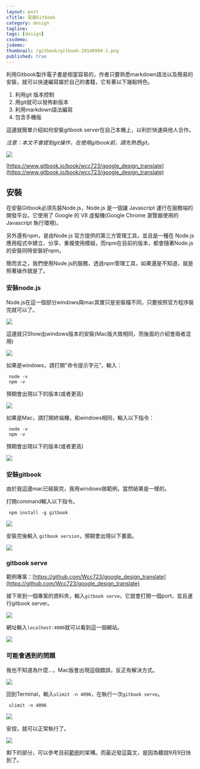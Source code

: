 ```yaml
---
layout: post
cTitle: 安裝Gitbook
category: design
tagline: 
tags: [design]
cssdemo: 
jsdemo: 
thumbnail: /gitbook/gitbook-20140904-1.png
published: true
---
```


利用Gitbook製作電子書是相當容易的，作者只要熟悉markdown語法以及簡易的安裝，就可以快速編寫屬於自己的書籍，它有著以下幾點特色。

1. 利用git 版本控制
2. 用git就可以發佈新版本
3. 利用markdown語法編寫
4. 包含手機版

這邊就簡單介紹如何安裝gitbook server在自己本機上，以利於快速與他人合作。

*注意：本文不會提到git操作，在使用gitbook前，請先熟悉git。*


<!-- more -->

![](/images/gitbook/gitbook-20140904-1.png)

[https://www.gitbook.io/book/wcc723/google_design_translate](https://www.gitbook.io/book/wcc723/google_design_translate)

## 安裝

在安裝Gitbook必須先裝Node.js，Node.js 是一個讓 Javascript 運行在服務端的開發平台。它使用了 Google 的 V8 虛擬機(Google Chrome 瀏覽器使用的 Javascript 執行環境)。

另外還有npm，是由Node.js 官方提供的第三方管理工具，並且是一種在 Node.js 應用程式中建立、分享、重複使用模組，而npm在目前的版本，都會隨著Node.js的安裝同時安裝好npm。

簡而言之，我們使用Node.js的服務，透過npm管理工具，如果還是不知道，就是照著操作就是了。 

### 安裝node.js

Node.js在這一個部分windows與mac其實只是安裝檔不同，只要按照官方程序裝完就可以了。

![](/images/gitbook/gitbook-20140904-2.jpeg)

這邊就只Show出windows版本的安裝(Mac版大致相同，而後面的介紹會兩者混用)

![](/images/gitbook/gitbook-20140904-3.png)


如果是windows，請打開"命令提示字元”，輸入：

     node -v
     npm -v

預期會出現以下的版本(或者更高)

![](/images/gitbook/gitbook-20140904-4.png)


如果是Mac，請打開終端機，和windows相同，輸入以下指令：

     node -v
     npm -v

預期會出現以下的版本(或者更高)

![](/images/gitbook/gitbook-20140904-5.png)


### 安裝gitbook

由於我這邊mac已經裝完，我用windows做範例，當然結果是一樣的。

打開command輸入以下指令。

     npm install -g gitbook

![](/images/gitbook/gitbook-20140904-6.png)

安裝完後輸入 `gitbook version`，預期會出現以下畫面。
     
![](/images/gitbook/gitbook-20140904-7.png)

### gitbook serve

範例專案：[https://github.com/Wcc723/google_design_translate](https://github.com/Wcc723/google_design_translate)

接下來到一個專案的資料夾，輸入`gitbook serve`，它就會打開一個port，並且運行gitbook server。

![](/images/gitbook/gitbook-20140904-8.png)

網址輸入`localhost:4000`就可以看到這一個網站。

![](/images/gitbook/gitbook-20140904-9.png)

### 可能會遇到的問題

我也不知道為什麼...，Mac版會出現這個錯誤，反正有解決方式。

![](/images/gitbook/gitbook-20140904-11.png)

回到Terminal，輸入`ulimit -n 4096`，在執行一次`gitbook serve`。

     ulimit -n 4096

![](/images/gitbook/gitbook-20140904-12.png)

安捏，就可以正常執行了。

![](/images/gitbook/gitbook-20140904-13.png)

剩下的部分，可以參考目前[範例](https://github.com/Wcc723/google_design_translate)的架構。而最近發這篇文，是因為聽說9月9日快到了。

